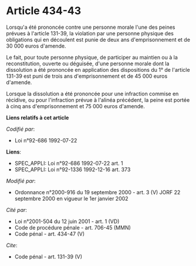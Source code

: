 # Article 434-43

Lorsqu'a été prononcée contre une personne morale l'une des peines prévues à l'article 131-39, la violation par une personne
physique des obligations qui en découlent est punie de deux ans d'emprisonnement et de 30 000 euros d'amende. 

Le fait, pour toute personne physique, de participer au maintien ou à la reconstitution, ouverte ou déguisée, d'une personne
morale dont la dissolution a été prononcée en application des dispositions du 1° de l'article 131-39 est puni de trois ans
d'emprisonnement et de 45 000 euros d'amende. 

Lorsque la dissolution a été prononcée pour une infraction commise en récidive, ou pour l'infraction prévue à l'alinéa
précédent, la peine est portée à cinq ans d'emprisonnement et 75 000 euros d'amende.

**Liens relatifs à cet article**

_Codifié par_:

  - Loi n°92-686 1992-07-22

**Liens**:

  - SPEC_APPLI: Loi n°92-686 1992-07-22 art. 1
  - SPEC_APPLI: Loi n°92-1336 1992-12-16 art. 373

_Modifié par_:

  - Ordonnance n°2000-916 du 19 septembre 2000 - art. 3 (V) JORF 22 septembre 2000 en vigueur le 1er janvier 2002

_Cité par_:

  - Loi n°2001-504 du 12 juin 2001 - art. 1 (VD)
  - Code de procédure pénale - art. 706-45 (MMN)
  - Code pénal - art. 434-47 (V)

_Cite_:

  - Code pénal - art. 131-39 (V)
